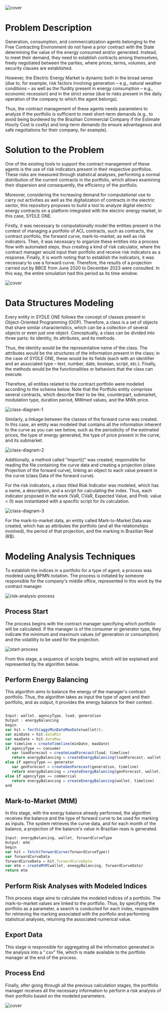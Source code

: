 ![cover](assets/images/cover.png)

# Problem Description

Generation, consumption, and commercialization agents belonging to the Free Contracting Environment do not have a prior contract with the State determining the value of the energy consumed and/or generated. Instead, to meet their demand, they need to establish contracts among themselves, freely negotiated between the parties, where prices, terms, volumes, and security clauses are established.

However, the Electric Energy Market is dynamic both in the broad sense (due to, for example, risk factors involving generation – e.g., natural weather conditions – as well as the fluidity present in energy consumption – e.g., economic recession) and in the strict sense (due to risks present in the daily operation of the company to which the agent belongs).

Thus, the contract management of these agents needs parameters to analyze if the portfolio is sufficient to meet short-term demands (e.g., to avoid being burdened by the Brazilian Commercial Company if the Estimate Hourly Cost is costly) and long-term demands (to ensure advantageous and safe negotiations for their company, for example).

# Solution to the Problem

One of the existing tools to support the contract management of these agents is the use of risk indicators present in their respective portfolios. These risks are measured through statistical analyses, performing a normal distribution of the current contracts in the portfolio, which allows examining their dispersion and consequently, the efficiency of the portfolio.

Moreover, considering the increasing demand for computational use to carry out activities as well as the digitalization of contracts in the electric sector, this repository proposes to build a tool to analyze digital electric energy contracts on a platform integrated with the electric energy market, in this case, SYDLE ONE.

Firstly, it was necessary to computationally model the entities present in the context of managing a portfolio of ACL contracts, such as contracts, the contract portfolio, the forward curve, mark-to-market, as well as risk indicators. Then, it was necessary to organize these entities into a process flow with automated steps, thus creating a kind of risk calculator, where the contract manager would input their portfolio and receive risk indicators as a response. Finally, it is worth noting that to establish the indicators, it was necessary to use a forward curve. Therefore, the results of a projection carried out by BBCE from June 2020 to December 2023 were consulted. In this way, the entire simulation had this period as its time window.

![cover](assets/images/energy-risk-process.png)


# Data Structures Modeling

Every entity in SYDLE ONE follows the concept of classes present in Object-Oriented Programming (OOP). Therefore, a class is a set of objects that share similar characteristics, which can be a collection of several objects or even just one object. Conceptually, a class can be divided into three parts: its identity, its attributes, and its methods.

Thus, the identity would be the representative name of the class. The attributes would be the structures of the information present in the class; in the case of SYDLE ONE, these would be its fields (each with an identifier and an associated type – text, number, date, boolean, script, etc.). Finally, the methods would be the functionalities or behaviors that the class can execute.

Therefore, all entities related to the contract portfolio were modeled according to the schema below. Note that the Portfolio entity comprises several contracts, which describe their to be like, counterpart, submarket, modulation type, duration period, MWmed values, and the MWh price.

![class-diagram-1](assets/images/uml-1.png)

Similarly, a linkage between the classes of the forward curve was created. In this case, an entity was modeled that contains all the information inherent to the curve as you can see below, such as the periodicity of the estimated prices, the type of energy generated, the type of price present in the curve, and its submarket.

![class-diagram-2](assets/images/uml-2.png)

Additionally, a method called "import()" was created, responsible for reading the file containing the curve data and creating a projection (class Projection of the forward curve), linking an object to each value present in the curve (class Data of the forward curve).

For the risk indicators, a class titled Risk Indicator was modeled, which has a name, a description, and a script for calculating the index. Thus, each indicator proposed in the work (VaR, CVaR, Expected Value, and Prob. value < 0) was instantiated with a specific script for its calculation.

![class-diagram-3](assets/images/uml-3.png)


For the mark-to-market data, an entity called Mark-to-Market Data was created, which has as attributes the portfolio (and all the relationships involved), the period of that projection, and the marking in Brazilian Real (R$).

# Modeling Analysis Techniques

To establish the indices in a portfolio for a type of agent, a process was modeled using BPMN notation. The process is initiated by someone responsible for the company's middle office, represented in this work by the contract manager.

![risk-analysis-process](assets/images/risk-analysis-process.png)


## Process Start

The process begins with the contract manager specifying which portfolio will be calculated. If the manager is of the consumer or generator type, they indicate the minimum and maximum values (of generation or consumption) and the volatility to be used for the projection.

![start-process](assets/images/risk-analysis-process.png)


From this stage, a sequence of scripts begins, which will be explained and represented by the algorithm below.

## Perform Energy Balancing

This algorithm aims to balance the energy of the manager's contract portfolio. Thus, the algorithm takes as input the type of agent and their portfolio, and as output, it provides the energy balance for their context.

```jsx

Input: wallet, agencyType, load, generation
Output : energyBalancing
begin
var hit ← fecth(aggsMinDateMaxDate(wallet));
var minDate ← hit.dataMin
var maxDate ← hit.dataMax
var timeline ← createTimeline(minDate, maxDate)
if agencyType == consumer
   var loadForecast ← createLoadForecast(load, timeline)
   return energyBalancing ← createEnergyBalancing(loadForecast, wallet, timeline)
else if agencyType == generator
   var genForecast ← createGenForecast(generation, timeline)
   return energyBalancing ← createEnergyBalancing(genForecast, wallet, timeline)
else if agencyType == commercial
   return energyBalancing ← createEnergyBalancing(wallet, timeline)
end
```

## Mark-to-Market (MtM)

In this stage, with the energy balance already performed, the algorithm receives the balance and the type of forward curve to be used for marking as inputs. The system retrieves the curve data, and for each month of the balance, a projection of the balance's value in Brazilian reais is generated.

```jsx
Input: energyBalancing, wallet, forwardCurveType
Output: mtm
begin
var hit ← fetch(forwardCurve(forwardCurveType))
var forwardCurveData
forwardCurveData ← hit.forwardCurveData
var mtm ← createMtM(wallet, eneegyBalancing, forwardCurveData)
return mtm
```

## Perform Risk Analyses with Modeled Indices

This process stage aims to calculate the modeled indices of a portfolio. The mark-to-market values are linked to the portfolio. Thus, by specifying the portfolio as a parameter, a search is conducted for each index, responsible for retrieving the marking associated with the portfolio and performing statistical analyses, returning the associated numerical value.

## Export Data

This stage is responsible for aggregating all the information generated in the analysis into a ".csv" file, which is made available to the portfolio manager at the end of the process.

## Process End

Finally, after going through all the previous calculation stages, the portfolio manager receives all the necessary information to perform a risk analysis of their portfolio based on the modeled parameters.

![cover](assets/images/end-process.png)